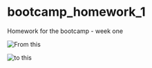 # bootcamp_homework_1

Homework for the bootcamp - week one

![From this](https://github.com/maksim-volkmann/bootcamp_homework_1/blob/main/solution/sol1.png)

![to this](https://github.com/maksim-volkmann/bootcamp_homework_1/blob/main/solution/sol2.png)
